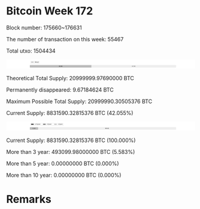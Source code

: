 # Bitcoin Week 172

Block number: 175660~176631

The number of transaction on this week: 55467

Total utxo: 1504434

![](../images/mined_week172.png)

Theoretical Total Supply: 20999999.97690000 BTC

Permanently disappeared: 9.67184624 BTC

Maximum Possible Total Supply: 20999990.30505376 BTC

Current Supply: 8831590.32815376 BTC (42.055%)

![](../images/year_week172.png)


Current Supply: 8831590.32815376 BTC (100.000%)

More than 3 year: 493099.98000000 BTC (5.583%)

More than 5 year: 0.00000000 BTC (0.000%)

More than 10 year: 0.00000000 BTC (0.000%)

# Remarks

